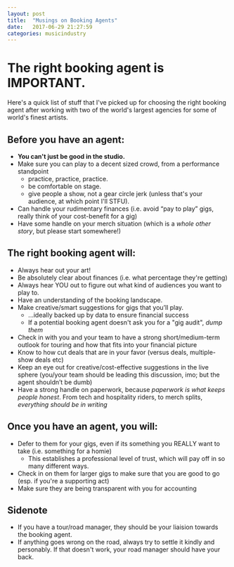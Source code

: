 ```yaml
---
layout: post
title:  "Musings on Booking Agents"
date:   2017-06-29 21:27:59
categories: musicindustry
---
```

# The right booking agent is IMPORTANT.
Here's a quick list of stuff that I've picked up for choosing the right booking agent after working with two of the world's largest agencies for some of world's finest artists.

## Before you have an agent:
* **You can't just be good in the studio.**
* Make sure you can play to a decent sized crowd, from a performance standpoint
    * practice, practice, practice.
    * be comfortable on stage.
    * give people a show, not a gear circle jerk (unless that's your audience, at which point I'll STFU).
* Can handle your rudimentary finances (i.e. avoid “pay to play” gigs, really think of your cost-benefit for a gig)
* Have some handle on your merch situation (which is a _whole other story_, but please start somewhere!)

## The right booking agent will:
* Always hear out your art!
* Be absolutely clear about finances (i.e. what percentage they're getting)
* Always hear YOU out to figure out what kind of audiences you want to play to.
* Have an understanding of the booking landscape.
* Make creative/smart suggestions for gigs that you’ll play.
    * ...ideally backed up by data to ensure financial success
    * If a potential booking agent doesn't ask you for a "gig audit", *dump them*
* Check in with you and your team to have a strong short/medium-term outlook for touring and how that fits into your financial picture
* Know to how cut deals that are in your favor (versus deals, multiple-show deals etc)
* Keep an eye out for creative/cost-effective suggestions in the live sphere (you/your team should be leading this discussion, imo; but the agent shouldn’t be dumb)
* Have a strong handle on paperwork, because _paperwork is what keeps people honest_. From tech and hospitality riders, to merch splits, *everything should be in writing*

## Once you have an agent, you will:
* Defer to them for your gigs, even if its something you REALLY want to take (i.e. something for a homie)
	* This establishes a professional level of trust, which will pay off in so many different ways.
* Check in on them for larger gigs to make sure that you are good to go (esp. if you're a supporting act)
* Make sure they are being transparent with you for accounting

## Sidenote
* If you have a tour/road manager, they should be your liaision towards the booking agent.
* If anything goes wrong on the road, always try to settle it kindly and personably. If that doesn't work, your road manager should have your back.